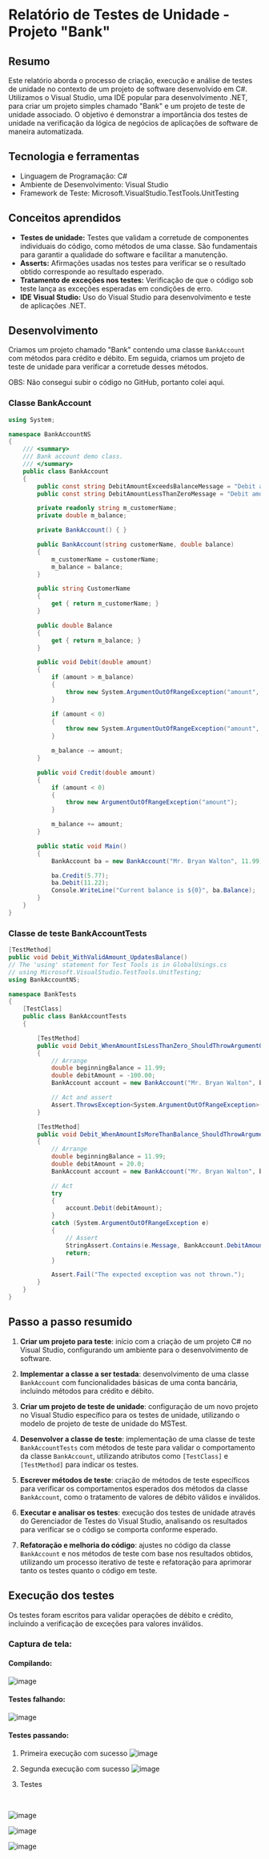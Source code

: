 
# Relatório de Testes de Unidade - Projeto "Bank"

## Resumo

Este relatório aborda o processo de criação, execução e análise de testes de unidade no contexto de um projeto de software desenvolvido em C#. Utilizamos o Visual Studio, uma IDE popular para desenvolvimento .NET, para criar um projeto simples chamado "Bank" e um projeto de teste de unidade associado. O objetivo é demonstrar a importância dos testes de unidade na verificação da lógica de negócios de aplicações de software de maneira automatizada.

## Tecnologia e ferramentas

- Linguagem de Programação: C#
- Ambiente de Desenvolvimento: Visual Studio
- Framework de Teste: Microsoft.VisualStudio.TestTools.UnitTesting

## Conceitos aprendidos

- **Testes de unidade:** Testes que validam a corretude de componentes individuais do código, como métodos de uma classe. São fundamentais para garantir a qualidade do software e facilitar a manutenção.
- **Asserts:** Afirmações usadas nos testes para verificar se o resultado obtido corresponde ao resultado esperado.
- **Tratamento de exceções nos testes:** Verificação de que o código sob teste lança as exceções esperadas em condições de erro.
- **IDE Visual Studio:** Uso do Visual Studio para desenvolvimento e teste de aplicações .NET.

## Desenvolvimento

Criamos um projeto chamado "Bank" contendo uma classe `BankAccount` com métodos para crédito e débito. Em seguida, criamos um projeto de teste de unidade para verificar a corretude desses métodos.

OBS: Não consegui subir o código no GitHub, portanto colei aqui. 

### Classe BankAccount

```csharp
using System;

namespace BankAccountNS
{
    /// <summary>
    /// Bank account demo class.
    /// </summary>
    public class BankAccount
    {
        public const string DebitAmountExceedsBalanceMessage = "Debit amount exceeds balance";
        public const string DebitAmountLessThanZeroMessage = "Debit amount is less than zero";

        private readonly string m_customerName;
        private double m_balance;

        private BankAccount() { }

        public BankAccount(string customerName, double balance)
        {
            m_customerName = customerName;
            m_balance = balance;
        }

        public string CustomerName
        {
            get { return m_customerName; }
        }

        public double Balance
        {
            get { return m_balance; }
        }

        public void Debit(double amount)
        {
            if (amount > m_balance)
            {
                throw new System.ArgumentOutOfRangeException("amount", amount, DebitAmountExceedsBalanceMessage);
            }

            if (amount < 0)
            {
                throw new System.ArgumentOutOfRangeException("amount", amount, DebitAmountLessThanZeroMessage);
            }

            m_balance -= amount;
        }

        public void Credit(double amount)
        {
            if (amount < 0)
            {
                throw new ArgumentOutOfRangeException("amount");
            }

            m_balance += amount;
        }

        public static void Main()
        {
            BankAccount ba = new BankAccount("Mr. Bryan Walton", 11.99);

            ba.Credit(5.77);
            ba.Debit(11.22);
            Console.WriteLine("Current balance is ${0}", ba.Balance);
        }
    }
}
```

### Classe de teste BankAccountTests

```csharp
[TestMethod]
public void Debit_WithValidAmount_UpdatesBalance()
// The 'using' statement for Test Tools is in GlobalUsings.cs
// using Microsoft.VisualStudio.TestTools.UnitTesting;
using BankAccountNS;

namespace BankTests
{
    [TestClass]
    public class BankAccountTests
    {

        [TestMethod]
        public void Debit_WhenAmountIsLessThanZero_ShouldThrowArgumentOutOfRange()
        {
            // Arrange
            double beginningBalance = 11.99;
            double debitAmount = -100.00;
            BankAccount account = new BankAccount("Mr. Bryan Walton", beginningBalance);

            // Act and assert
            Assert.ThrowsException<System.ArgumentOutOfRangeException>(() => account.Debit(debitAmount));
        }

        [TestMethod]
        public void Debit_WhenAmountIsMoreThanBalance_ShouldThrowArgumentOutOfRange()
        {
            // Arrange
            double beginningBalance = 11.99;
            double debitAmount = 20.0;
            BankAccount account = new BankAccount("Mr. Bryan Walton", beginningBalance);

            // Act
            try
            {
                account.Debit(debitAmount);
            }
            catch (System.ArgumentOutOfRangeException e)
            {
                // Assert
                StringAssert.Contains(e.Message, BankAccount.DebitAmountExceedsBalanceMessage);
                return;
            }

            Assert.Fail("The expected exception was not thrown.");
        }
    }
}
```

## Passo a passo resumido

1. **Criar um projeto para teste**: início com a criação de um projeto C# no Visual Studio, configurando um ambiente para o desenvolvimento de software.

2. **Implementar a classe a ser testada**: desenvolvimento de uma classe `BankAccount` com funcionalidades básicas de uma conta bancária, incluindo métodos para crédito e débito.

3. **Criar um projeto de teste de unidade**: configuração de um novo projeto no Visual Studio específico para os testes de unidade, utilizando o modelo de projeto de teste de unidade do MSTest.

4. **Desenvolver a classe de teste**: implementação de uma classe de teste `BankAccountTests` com métodos de teste para validar o comportamento da classe `BankAccount`, utilizando atributos como `[TestClass]` e `[TestMethod]` para indicar os testes.

5. **Escrever métodos de teste**: criação de métodos de teste específicos para verificar os comportamentos esperados dos métodos da classe `BankAccount`, como o tratamento de valores de débito válidos e inválidos.

6. **Executar e analisar os testes**: execução dos testes de unidade através do Gerenciador de Testes do Visual Studio, analisando os resultados para verificar se o código se comporta conforme esperado.

7. **Refatoração e melhoria do código**: ajustes no código da classe `BankAccount` e nos métodos de teste com base nos resultados obtidos, utilizando um processo iterativo de teste e refatoração para aprimorar tanto os testes quanto o código em teste.


## Execução dos testes

Os testes foram escritos para validar operações de débito e crédito, incluindo a verificação de exceções para valores inválidos.

### Captura de tela:

#### Compilando:
![image](assets/compilando2.png)

#### Testes falhando:
![image](assets/testes_falhando.jpg)

#### Testes passando:
1. Primeira execução com sucesso
![image](assets/primeira_execucao_com_sucesso.png)

2. Segunda execução com sucesso 
![image](assets/segunda_execucao_com_sucesso.png)

3. Testes
<br/> 

![image](assets/teste_1.png)
<br/>

![image](assets/teste_2.png)
<br/>

![image](assets/teste_3.png)
